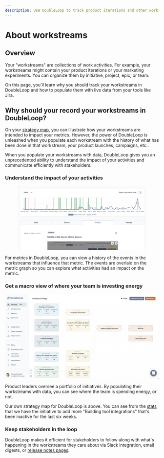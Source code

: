 ```yaml
---
description: Use DoubleLoop to track product iterations and other work activities.
---
```


# About workstreams

## Overview

Your "workstreams" are collections of work activities. For example, your workstreams might contain your product iterations or your marketing experiments. You can organize them by initiative, project, epic, or team.

On this page, you'll learn why you should track your workstreams in DoubleLoop and how to populate them with live data from your tools like Jira.

## Why should your record your workstreams in DoubleLoop?

On your [strategy map](../strategy-map/strategy-map-concepts.md), you can illustrate how your workstreams are intended to impact your metrics. However, the power of DoubleLoop is unleashed when you populate each workstream with the history of what has been done in that workstream, your product launches, campaigns, etc..

When you populate your workstreams with data, DoubleLoop gives you an unprecedented ability to understand the impact of your activities and communicate efficiently with stakeholders.

### Understand the impact of your activities

<figure><img src="../.gitbook/assets/CleanShot 2022-12-02 at 16.07.29@2x.png" alt=""><figcaption></figcaption></figure>

For metrics in DoubleLoop, you can view a history of the events in the workstreams that influence that metric. The events are overlaid on the metric graph so you can explore what activities had an impact on the metric.

### Get a macro view of where your team is investing energy

![Use the strategy map to see which workstreams are active or dormant.](<../.gitbook/assets/Screen Shot 2021-12-30 at 11.53.40 AM.png>)

Product leaders oversee a portfolio of initiatives. By populating their workstreams with data, you can see where the team is spending energy, or not.

Our own strategy map for DoubleLoop is above. You can see from the [stats](../strategy-map/stats-on-your-strategy-map.md) that we have the initiative to add more "Building tool integrations" that's been inactive for the last six weeks.

### Keep stakeholders in the loop

DoubleLoop makes it efficient for stakeholders to follow along with what's happening in the workstreams they care about via Slack integration, email digests, or [release notes pages](../private-and-public-stakeholder-views.md).
